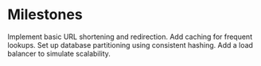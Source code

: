 # Milestones
Implement basic URL shortening and redirection.
Add caching for frequent lookups.
Set up database partitioning using consistent hashing.
Add a load balancer to simulate scalability.